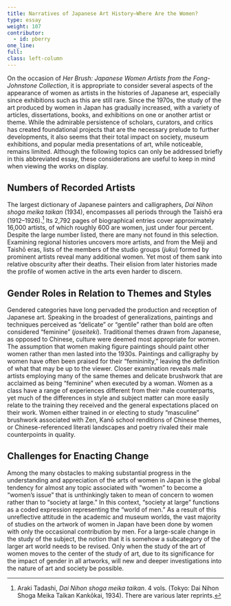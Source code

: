 ```yaml
---
title: Narratives of Japanese Art History—Where Are the Women?
type: essay
weight: 107
contributor:
  - id: pberry
one_line:
full:
class: left-column
---
```


On the occasion of *Her Brush: Japanese Women Artists from the Fong-Johnstone Collection*, it is appropriate to consider several aspects of the appearance of women as artists in the histories of Japanese art, especially since exhibitions such as this are still rare. Since the 1970s, the study of the art produced by women in Japan has gradually increased, with a variety of articles, dissertations, books, and exhibitions on one or another artist or theme. While the admirable persistence of scholars, curators, and critics has created foundational projects that are the necessary prelude to further developments, it also seems that their total impact on society, museum exhibitions, and popular media presentations of art, while noticeable, remains limited. Although the following topics can only be addressed briefly in this abbreviated essay, these considerations are useful to keep in mind when viewing the works on display.

## Numbers of Recorded Artists

The largest dictionary of Japanese painters and calligraphers, *Dai Nihon shoga meika taikan* (1934), encompasses all periods through the Taishō era (1912–1926).[^1] Its 2,792 pages of biographical entries cover approximately 16,000 artists, of which roughly 600 are women, just under four percent. Despite the large number listed, there are many not found in this selection. Examining regional histories uncovers more artists, and from the Meiji and Taishō eras, lists of the members of the studio groups (*juku*) formed by prominent artists reveal many additional women. Yet most of them sank into relative obscurity after their deaths. Their elision from later histories made the profile of women active in the arts even harder to discern.

## Gender Roles in Relation to Themes and Styles

Gendered categories have long pervaded the production and reception of Japanese art. Speaking in the broadest of generalizations, paintings and techniques perceived as “delicate” or “gentile” rather than bold are often considered “feminine” (*joseiteki*). Traditional themes drawn from Japanese, as opposed to Chinese, culture were deemed most appropriate for women. The assumption that women making figure paintings should paint other women rather than men lasted into the 1930s. Paintings and calligraphy by women have often been praised for their “femininity,” leaving the definition of what that may be up to the viewer. Closer examination reveals male artists employing many of the same themes and delicate brushwork that are acclaimed as being “feminine” when executed by a woman. Women as a class have a range of experiences different from their male counterparts, yet much of the differences in style and subject matter can more easily relate to the training they received and the general expectations placed on their work. Women either trained in or electing to study “masculine” brushwork associated with Zen, Kanō school renditions of Chinese themes, or Chinese-referenced literati landscapes and poetry rivaled their male counterpoints in quality.

## Challenges for Enacting Change

Among the many obstacles to making substantial progress in the understanding and appreciation of the arts of women in Japan is the global tendency for almost any topic associated with “women” to become a “women’s issue” that is unthinkingly taken to mean of concern to women rather than to “society at large.” In this context, “society at large” functions as a coded expression representing the “world of men.” As a result of this unreflective attitude in the academic and museum worlds, the vast majority of studies on the artwork of women in Japan have been done by women with only the occasional contribution by men. For a large-scale change in the study of the subject, the notion that it is somehow a subcategory of the larger art world needs to be revised. Only when the study of the art of women moves to the center of the study of art, due to its significance for the impact of gender in all artworks, will new and deeper investigations into the nature of art and society be possible.

[^1]: Araki Tadashi, *Dai Nihon shoga meika taikan*. 4 vols. (Tokyo: Dai Nihon Shoga Meika Taikan Kankōkai, 1934). There are various later reprints.